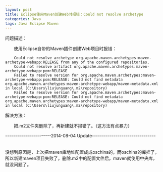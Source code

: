 ```yaml
---
layout: post
title: Eclipse使用Maven创建Web时报错：Could not resolve archetype
categories: Java
tags: Java Eclipse Maven
---
```


问题描述：

　　使用Eclipse自带的Maven插件创建Web项目时报错：

		Could not resolve archetype org.apache.maven.archetypes:maven-archetype-webapp:RELEASE from any of the configured repositories.
		Could not resolve artifact org.apache.maven.archetypes:maven-archetype-webapp:pom:RELEASE
		Failed to resolve version for org.apache.maven.archetypes:maven-archetype-webapp:pom:RELEASE: Could not find metadata org.apache.maven.archetypes:maven-archetype-webapp/maven-metadata.xml in local (C:\Users\liujunguang\.m2\repository)
		Failed to resolve version for org.apache.maven.archetypes:maven-archetype-webapp:pom:RELEASE: Could not find metadata org.apache.maven.archetypes:maven-archetype-webapp/maven-metadata.xml in local (C:\Users\liujunguang\.m2\repository)

解决方法：

　　把.m2文件夹删除了，再新建就不报错了。（这方法有点暴力）

-----------------------2014-08-04 Update--------------------------------
　　

没想到原因是，上次把maven库地址配置成成oschina的，而oschina的库挂了，所以新建maven项目失败了，删除.m2中的配置文件后，maven就使用中央库，就没问题了。